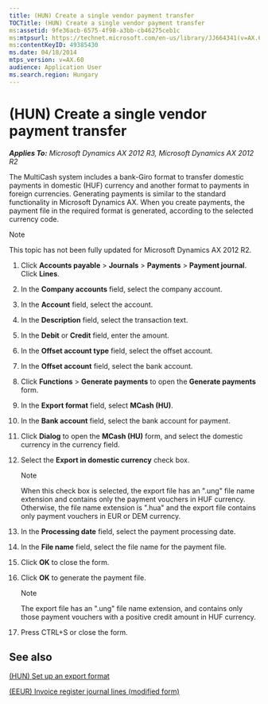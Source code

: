 ```yaml
---
title: (HUN) Create a single vendor payment transfer
TOCTitle: (HUN) Create a single vendor payment transfer
ms:assetid: 9fe36acb-6575-4f98-a3bb-cb46275ceb1c
ms:mtpsurl: https://technet.microsoft.com/en-us/library/JJ664341(v=AX.60)
ms:contentKeyID: 49385430
ms.date: 04/18/2014
mtps_version: v=AX.60
audience: Application User
ms.search.region: Hungary
---
```


# (HUN) Create a single vendor payment transfer 


_**Applies To:** Microsoft Dynamics AX 2012 R3, Microsoft Dynamics AX 2012 R2_

The MultiCash system includes a bank-Giro format to transfer domestic payments in domestic (HUF) currency and another format to payments in foreign currencies. Generating payments is similar to the standard functionality in Microsoft Dynamics AX. When you create payments, the payment file in the required format is generated, according to the selected currency code.


> [!NOTE]
> <P>This topic has not been fully updated for Microsoft Dynamics AX 2012 R2.</P>



1.  Click **Accounts payable** \> **Journals** \> **Payments** \> **Payment journal**. Click **Lines**.

2.  In the **Company accounts** field, select the company account.

3.  In the **Account** field, select the account.

4.  In the **Description** field, select the transaction text.

5.  In the **Debit** or **Credit** field, enter the amount.

6.  In the **Offset account type** field, select the offset account.

7.  In the **Offset account** field, select the bank account.

8.  Click **Functions** \> **Generate payments** to open the **Generate payments** form.

9.  In the **Export format** field, select **MCash (HU)**.

10. In the **Bank account** field, select the bank account for payment.

11. Click **Dialog** to open the **MCash (HU)** form, and select the domestic currency in the currency field.

12. Select the **Export in domestic currency** check box.
    

    > [!NOTE]
    > <P>When this check box is selected, the export file has an ".ung" file name extension and contains only the payment vouchers in HUF currency. Otherwise, the file name extension is ".hua" and the export file contains only payment vouchers in EUR or DEM currency.</P>



13. In the **Processing date** field, select the payment processing date.

14. In the **File name** field, select the file name for the payment file.

15. Click **OK** to close the form.

16. Click **OK** to generate the payment file.
    

    > [!NOTE]
    > <P>The export file has an ".ung" file name extension, and contains only those payment vouchers with a positive credit amount in HUF currency.</P>



17. Press CTRL+S or close the form.

## See also

[(HUN) Set up an export format](hun-set-up-an-export-format.md)

[(EEUR) Invoice register journal lines (modified form)](https://technet.microsoft.com/en-us/library/jj730992\(v=ax.60\))

  


